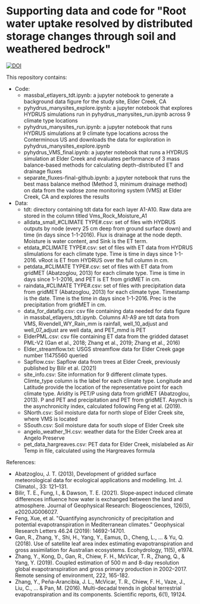 # Supporting data and code for "Root water uptake resolved by distributed storage changes through soil and weathered bedrock"

[![DOI](https://zenodo.org/badge/753748865.svg)](https://zenodo.org/doi/10.5281/zenodo.12537869)

This repository contains:

* Code:
  * massbal_etlayers_tdt.ipynb: a jupyter notebook to generate a background data figure for the study site, Elder Creek, CA
  * pyhydrus_manysites_explore.ipynb: a jupyter notebook that explores HYDRUS simulations run in pyhydrus_manysites_run.ipynb across 9 climate type locations
  * pyhydrus_manysites_run.ipynb: a jupyter notebook that runs HYDRUS simulations at 9 climate type locations across the Conterminous US and downloads the data for exploration in pyhydrus_manysites_explore.ipynb
  * pyhydrus_VMS_final.ipynb: a jupyter notebook that runs a HYDRUS simulation at Elder Creek and evaluates performance of 3 mass balance-based methods for calculating depth-distributed ET and drainage fluxes
  * separate_fluxes-final-github.ipynb: a jupyter notebook that runs the best mass balance method (Method 3, minimum drainage method) on data from the vadose zone monitoring system (VMS) at Elder Creek, CA and explores the results
* Data:
  * tdt: directory containing tdt data for each layer A1-A10. Raw data are stored in the column titled Vms_Rock_Moisture_A1
  * alldata_small_#CLIMATE TYPE#.csv: set of files with HYDRUS outputs by node (every 25 cm deep from ground surface down) and time (in days since 1-1-2016). Flux is drainage at the node depth. Moisture is water content, and Sink is the ET term.
  * etdata_#CLIMATE TYPE#.csv: set of files with ET data from HYDRUS slimulations for each climate type. Time is time in days since 1-1-2016. vRoot is ET from HYDRUS over the full column in cm.
  * petdata_#CLIMATE TYPE#.csv: set of files with ET data from gridMET (Abatzoglou, 2013) for each climate type. Time is time in days since 1-1-2016, and PET is ET from gridMET in cm.
  * raindata_#CLIMATE TYPE#.csv: set of files with precipitation data from gridMET (Abatzoglou, 2013) for each climate type. Timestamp is the date. Time is the time in days since 1-1-2016. Prec is the precipitation from gridMET in cm.
  * data_for_datafig.csv: csv file containing data needed for data figure in massbal_etlayers_tdt.ipynb. Columns A1-A9 are tdt data from VMS, Rivendell_WY_Rain_mm is rainfall, well_10_adjust and well_07_adjust are well data, and PET_mmd is PET
  * ElderPML.csv: csv file containing ET data from the gridded dataset PML-V2 (Gan et al., 2018; Zhang et al., 2019; Zhang et al., 2016)
  * Elder_streamflow.txt: USGS streamflow data for Elder Creek gage number 11475560 queried
  * Sapflow.csv: Sapflow data from trees at Elder Creek, previously published by Bilir et al. (2021)
  * site_info.csv: Site information for 9 different climate types. Climte_type column is the label for each climate type. Longitude and Latitude provide the location of the representative point for each climate type. Aridity is PET/P using data from gridMET (Abatzoglou, 2013). P and PET and precipitation and PET from gridMET. Asynch is the asynchronicity index, calculated following Feng et al. (2019).
  * SNorth.csv: Soil moisture data for north slope of Elder Creek site, where VMS is located
  * SSouth.csv: Soil moisture data for south slope of Elder Creek site
  * angelo_weather_1H.csv: weather data for the Elder Creek area at Angelo Preserve
  * pet_data_hargreaves.csv: PET data for Elder Creek, mislabeled as Air Temp in file, calculated using the Hargreaves formula
 
References:

* Abatzoglou, J. T. (2013), Development of gridded surface meteorological data for ecological applications and modelling. Int. J. Climatol., 33: 121–131.
* Bilir, T. E., Fung, I., & Dawson, T. E. (2021). Slope‐aspect induced climate differences influence how water is exchanged between the land and atmosphere. Journal of Geophysical Research: Biogeosciences, 126(5), e2020JG006027.
* Feng, Xue, et al. "Quantifying asynchronicity of precipitation and potential evapotranspiration in Mediterranean climates." Geophysical Research Letters 46.24 (2019): 14692-14701.
* Gan, R., Zhang, Y., Shi, H., Yang, Y., Eamus, D., Cheng, L., ... & Yu, Q. (2018). Use of satellite leaf area index estimating evapotranspiration and gross assimilation for Australian ecosystems. Ecohydrology, 11(5), e1974.
* Zhang, Y., Kong, D., Gan, R., Chiew, F. H., McVicar, T. R., Zhang, Q., & Yang, Y. (2019). Coupled estimation of 500 m and 8-day resolution global evapotranspiration and gross primary production in 2002–2017. Remote sensing of environment, 222, 165-182.
* Zhang, Y., Peña-Arancibia, J. L., McVicar, T. R., Chiew, F. H., Vaze, J., Liu, C., ... & Pan, M. (2016). Multi-decadal trends in global terrestrial evapotranspiration and its components. Scientific reports, 6(1), 19124.
